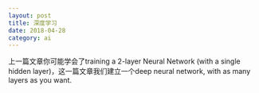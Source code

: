 ```yaml
---
layout: post
title: 深度学习
date: 2018-04-28
category: ai
---
```


上一篇文章你可能学会了training a 2-layer Neural Network (with a single hidden layer)，这一篇文章我们建立一个deep neural network, with as many layers as you want.

